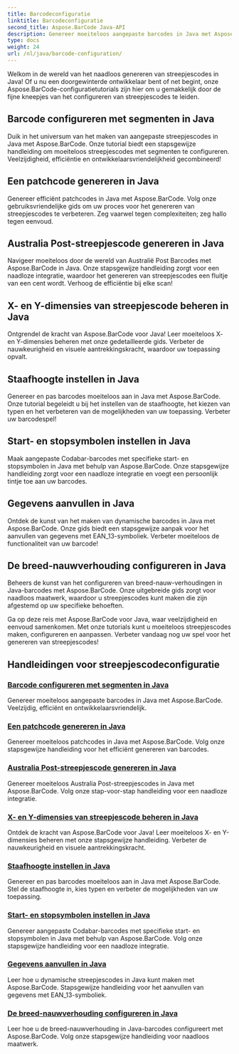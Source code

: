 ```yaml
---
title: Barcodeconfiguratie
linktitle: Barcodeconfiguratie
second_title: Aspose.BarCode Java-API
description: Genereer moeiteloos aangepaste barcodes in Java met Aspose.BarCode. Verhoog de efficiëntie en ontwikkelaarsvriendelijkheid met onze veelzijdige tutorials.
type: docs
weight: 24
url: /nl/java/barcode-configuration/
---
```


Welkom in de wereld van het naadloos genereren van streepjescodes in Java! Of u nu een doorgewinterde ontwikkelaar bent of net begint, onze Aspose.BarCode-configuratietutorials zijn hier om u gemakkelijk door de fijne kneepjes van het configureren van streepjescodes te leiden.

## Barcode configureren met segmenten in Java

Duik in het universum van het maken van aangepaste streepjescodes in Java met Aspose.BarCode. Onze tutorial biedt een stapsgewijze handleiding om moeiteloos streepjescodes met segmenten te configureren. Veelzijdigheid, efficiëntie en ontwikkelaarsvriendelijkheid gecombineerd!

## Een patchcode genereren in Java

Genereer efficiënt patchcodes in Java met Aspose.BarCode. Volg onze gebruiksvriendelijke gids om uw proces voor het genereren van streepjescodes te verbeteren. Zeg vaarwel tegen complexiteiten; zeg hallo tegen eenvoud.

## Australia Post-streepjescode genereren in Java

Navigeer moeiteloos door de wereld van Australië Post Barcodes met Aspose.BarCode in Java. Onze stapsgewijze handleiding zorgt voor een naadloze integratie, waardoor het genereren van streepjescodes een fluitje van een cent wordt. Verhoog de efficiëntie bij elke scan!

## X- en Y-dimensies van streepjescode beheren in Java

Ontgrendel de kracht van Aspose.BarCode voor Java! Leer moeiteloos X- en Y-dimensies beheren met onze gedetailleerde gids. Verbeter de nauwkeurigheid en visuele aantrekkingskracht, waardoor uw toepassing opvalt.

## Staafhoogte instellen in Java

Genereer en pas barcodes moeiteloos aan in Java met Aspose.BarCode. Onze tutorial begeleidt u bij het instellen van de staafhoogte, het kiezen van typen en het verbeteren van de mogelijkheden van uw toepassing. Verbeter uw barcodespel!

## Start- en stopsymbolen instellen in Java

Maak aangepaste Codabar-barcodes met specifieke start- en stopsymbolen in Java met behulp van Aspose.BarCode. Onze stapsgewijze handleiding zorgt voor een naadloze integratie en voegt een persoonlijk tintje toe aan uw barcodes.

## Gegevens aanvullen in Java

Ontdek de kunst van het maken van dynamische barcodes in Java met Aspose.BarCode. Onze gids biedt een stapsgewijze aanpak voor het aanvullen van gegevens met EAN_13-symboliek. Verbeter moeiteloos de functionaliteit van uw barcode!

## De breed-nauwverhouding configureren in Java

Beheers de kunst van het configureren van breed-nauw-verhoudingen in Java-barcodes met Aspose.BarCode. Onze uitgebreide gids zorgt voor naadloos maatwerk, waardoor u streepjescodes kunt maken die zijn afgestemd op uw specifieke behoeften.

Ga op deze reis met Aspose.BarCode voor Java, waar veelzijdigheid en eenvoud samenkomen. Met onze tutorials kunt u moeiteloos streepjescodes maken, configureren en aanpassen. Verbeter vandaag nog uw spel voor het genereren van streepjescodes!
## Handleidingen voor streepjescodeconfiguratie
### [Barcode configureren met segmenten in Java](./configuring-barcode-segments/)
Genereer moeiteloos aangepaste barcodes in Java met Aspose.BarCode. Veelzijdig, efficiënt en ontwikkelaarsvriendelijk.
### [Een patchcode genereren in Java](./generating-patch-code/)
Genereer moeiteloos patchcodes in Java met Aspose.BarCode. Volg onze stapsgewijze handleiding voor het efficiënt genereren van barcodes.
### [Australia Post-streepjescode genereren in Java](./generating-australia-post-barcode/)
Genereer moeiteloos Australia Post-streepjescodes in Java met Aspose.BarCode. Volg onze stap-voor-stap handleiding voor een naadloze integratie.
### [X- en Y-dimensies van streepjescode beheren in Java](./managing-x-y-dimension-barcode/)
Ontdek de kracht van Aspose.BarCode voor Java! Leer moeiteloos X- en Y-dimensies beheren met onze stapsgewijze handleiding. Verbeter de nauwkeurigheid en visuele aantrekkingskracht.
### [Staafhoogte instellen in Java](./setting-bars-height/)
Genereer en pas barcodes moeiteloos aan in Java met Aspose.BarCode. Stel de staafhoogte in, kies typen en verbeter de mogelijkheden van uw toepassing.
### [Start- en stopsymbolen instellen in Java](./setting-start-stop-symbols/)
Genereer aangepaste Codabar-barcodes met specifieke start- en stopsymbolen in Java met behulp van Aspose.BarCode. Volg onze stapsgewijze handleiding voor een naadloze integratie.
### [Gegevens aanvullen in Java](./supplementing-data/)
Leer hoe u dynamische streepjescodes in Java kunt maken met Aspose.BarCode. Stapsgewijze handleiding voor het aanvullen van gegevens met EAN_13-symboliek.
### [De breed-nauwverhouding configureren in Java](./configuring-wide-narrow-ratio/)
Leer hoe u de breed-nauwverhouding in Java-barcodes configureert met Aspose.BarCode. Volg onze stapsgewijze handleiding voor naadloos maatwerk.